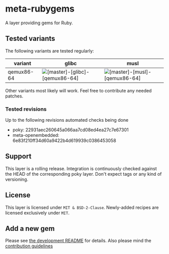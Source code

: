 # meta-rubygems

A layer providing gems for Ruby.

## Tested variants

The following variants are tested regularly:

| variant     | glibc                                                                                                                                             | musl                                                                                                                                            |
| ----------- | ------------------------------------------------------------------------------------------------------------------------------------------------- | ----------------------------------------------------------------------------------------------------------------------------------------------- |
| qemux86-64  | ![[master]-[glibc]-[qemux86-64]](https://github.com/priv-kweihmann/meta-rubygems/workflows/%5Bmaster%5D-%5Bglibc%5D-%5Bqemux86-64%5D/badge.svg)   | ![[master]-[musl]-[qemux86-64]](https://github.com/priv-kweihmann/meta-rubygems/workflows/%5Bmaster%5D-%5Bmusl%5D-%5Bqemux86-64%5D/badge.svg)   |

Other variants most likely will work.
Feel free to contribute any needed patches.

### Tested revisions

Up to the following revisions automated checks being done

* poky: 22931aec260645a066aa7cd08ed4ea27c7e67301
* meta-openembedded: 6e83f210ff34d60a9422b4d619939c0386453058

## Support

This layer is a rolling release.
Integration is continuously checked against the HEAD of the corresponding poky layer.
Don't expect tags or any kind of versioning.

## License

This layer is licensed under `MIT & BSD-2-Clause`.
Newly-added recipes are licensed exclusively under `MIT`.

## Add a new gem

Please see [the development README](scripts/README.md) for details.
Also please mind the [contribution guidelines](CONTRIBUTING.md)
